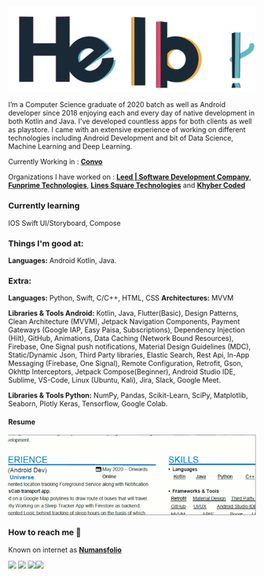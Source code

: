 ![**Hello there**](https://github.com/iNuman/GitHubStats/blob/master/hello.gif "Header")

I’m a Computer Science graduate of 2020 batch as well as Android developer since 2018 enjoying each and every day of native development in both Kotlin and Java. I've developed countless apps for both clients as well as playstore. I came with an extensive experience of working on different technologies including Android Development and bit of Data Science, Machine Learning and Deep Learning.

Currently Working in : [**Convo**](https://www.convo.com)

Organizations I have worked on :  [**Leed | Software Development Company**](https://www.leeddev.io/), [**Funprime Technologies**](https://funprimetechnology.com/),  [**Lines Square Technologies**](https://linesquaretech.com/) and [**Khyber Coded**](http://khybercoded.com/)  

### Currently learning
IOS Swift UI/Storyboard, Compose

### Things I'm good at:
**Languages:** Android Kotlin, Java.
### Extra:
**Languages:** Python, Swift, C/C++, HTML, CSS
**Architectures:** MVVM

**Libraries & Tools Android:** Kotlin, Java, Flutter(Basic), Design Patterns, Clean Architecture (MVVM), Jetpack Navigation Components, Payment Gateways (Google IAP, Easy Paisa, Subscriptions), Dependency Injection (Hilt), GitHub, Animations, Data Caching (Network Bound Resources), Firebase, One Signal push notifications, Material Design Guidelines (MDC), Static/Dynamic Json, Third Party libraries, Elastic Search, Rest Api, In-App Messaging (Firebase, One Signal), Remote Configuration, Retrofit, Gson, Okhttp Interceptors, Jetpack Compose(Beginner), Android Studio IDE, Sublime, VS-Code, Linux (Ubuntu, Kali), Jira, Slack, Google Meet.

**Libraries & Tools Python:** NumPy, Pandas, Scikit-Learn, SciPy, Matplotlib, Seaborn, Plotly Keras, Tensorflow, Google Colab.

#### Resume
[![**Resume**](https://github.com/iNuman/GitHubStats/blob/master/Resume.gif)](https://drive.google.com/file/d/1TbJPPSRU12RZwwsD_pGJDUm-wwDEMW6W/view?usp=sharing)


### How to reach me 📱
Known on internet as [**Numansfolio**](https://www.numansfolio.ml/) 

[<img target="_blank" src="https://img.icons8.com/cotton/64/000000/whatsapp--v4.png"/>](https://wa.me/923127746663) [<img target="_blank" src="https://img.icons8.com/doodle/64/000000/skype--v1.png"/>](https://join.skype.com/invite/UUZ8rtYW9Z0l) [<img target="_blank" src="https://img.icons8.com/doodle/64/000000/linkedin-circled.png"/>](https://www.linkedin.com/in/-inuman/)[<img target="_blank" src="https://img.icons8.com/doodle/64/000000/instagram.png"/>](https://www.instagram.com/inoumn/)



